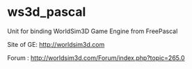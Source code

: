 # ws3d_pascal
Unit for binding WorldSim3D Game Engine from FreePascal

Site of GE: http://worldsim3d.com

Forum : http://worldsim3d.com/Forum/index.php?topic=265.0
